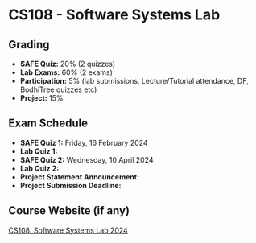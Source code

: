 # CS108 - Software Systems Lab

## Grading

- **SAFE Quiz:** 20% (2 quizzes)
- **Lab Exams:** 60% (2 exams)
- **Participation:** 5% (lab submissions, Lecture/Tutorial attendance, DF, BodhiTree quizzes etc)
- **Project:** 15%

## Exam Schedule

- **SAFE Quiz 1:** Friday, 16 February 2024
- **Lab Quiz 1:**
- **SAFE Quiz 2:** Wednesday, 10 April 2024
- **Lab Quiz 2:**
- **Project Statement Announcement:**
- **Project Submission Deadline:**

## Course Website (if any)

[CS108: Software Systems Lab 2024](https://robin.bodhi.cse.iitb.ac.in/courseware/course/6/content/multimedia/coursecontent/)
